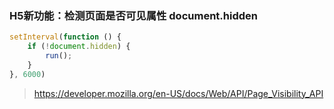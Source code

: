 ### H5新功能：检测页面是否可见属性 document.hidden

```javascript
setInterval(function () {
    if (!document.hidden) {
        run();
    }
}, 6000)
```

> https://developer.mozilla.org/en-US/docs/Web/API/Page_Visibility_API
